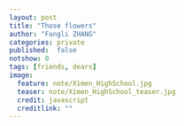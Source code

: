 ```yaml
---
layout: post
title: "Those flowers"
author: "Fangli ZHANG"
categories: private
published:  false
notshow: 0
tags: [friends, dears]
image:
  feature: note/Ximen_HighSchool.jpg
  teaser: note/Ximen_HighSchool_teaser.jpg
  credit: javascript
  creditlink: ""
---
```


<html>
    <head>
    <style>
        #chartdiv {
            width: 100%;
            height: 480px;
        }
        .map-marker {
            margin-left: -5px;
            margin-top: -5px;
        }
        .map-marker.map-clickable {
            cursor: pointer;
        }
        .pulse {
            width: 0px;
            height: 0px;
            border: 0px solid #f7f14c;
            -webkit-border-radius: 30px;
            -moz-border-radius: 30px;
            border-radius: 30px;
            background-color: #716f42;
            z-index: 10;
            position: absolute;
      }
      .map-marker .dot {
            border: 10px solid #FFFFFF;
            background: transparent;
            -webkit-border-radius: 100px;
            -moz-border-radius: 100px;
            border-radius: 100px;
            height: 40px;
            width: 40px;
            -webkit-animation: pulse 0.5s ease-out;
            -moz-animation: pulse 1s ease-out;
            animation: pulse 1.5s ease-out;
            -webkit-animation-iteration-count: infinite;
            -moz-animation-iteration-count: infinite;
            animation-iteration-count: infinite;
            position: absolute;
            top: -25px;
            left: -25px;
            z-index: 1;
            opacity: 0;
    }
    @-moz-keyframes pulse {
           0% {
              -moz-transform: scale(0);
              opacity: 0.0;
           }
           25% {
              -moz-transform: scale(0);
              opacity: 0.1;
           }
           50% {
              -moz-transform: scale(0.1);
              opacity: 0.3;
           }
           75% {
              -moz-transform: scale(0.5);
              opacity: 0.5;
           }
           100% {
              -moz-transform: scale(1);
              opacity: 0.0;
           }
    }
    @-webkit-keyframes "pulse" {
           0% {
              -webkit-transform: scale(0);
              opacity: 0.0;
           }
           25% {
              -webkit-transform: scale(0);
              opacity: 0.1;
           }
           50% {
              -webkit-transform: scale(0.1);
              opacity: 0.3;
           }
           75% {
              -webkit-transform: scale(0.5);
              opacity: 0.5;
           }
           100% {
              -webkit-transform: scale(1);
              opacity: 0.0;
           }
       }
    </style>
    </head>
    <body>
    <script src="https://www.amcharts.com/lib/3/ammap.js"></script>
    <script src="https://www.amcharts.com/lib/3/maps/js/worldLow.js"></script>
    <script src="https://www.amcharts.com/lib/3/themes/light.js"></script>
    <script>
    var targetSVG = "M9,0C4.029,0,0,4.029,0,9s4.029,9,9,9s9-4.029,9-9S13.971,0,9,0z M9,15.93 c-3.83,0-6.93-3.1-6.93-6.93S5.17,2.07,9,2.07s6.93,3.1,6.93,6.93S12.83,15.93,9,15.93 M12.5,9c0,1.933-1.567,3.5-3.5,3.5S5.5,10.933,5.5,9S7.067,5.5,9,5.5 S12.5,7.067,12.5,9z";

    <!-- var targetSVG = "{{site.baseurl}}/assets/svg/taxi.svg"; -->

    var map = AmCharts.makeChart( "chartdiv", {
        "type": "map",
        "theme": "light",
        "dragMap": true,
        "projection": "miller",
        "mouseWheelZoomEnabled": true,
        "showBalloonOnSelectedObject": true,
        "backgroundAlpha": 1,
        "backgroundColor": "#000",

        "dataProvider": {
            "mapURL": "/assets/map/chinaHigh.svg",

            "zoomLevel": 1,
            "zoomLatitude": 36.7,
            "zoomLongitude": 104.2,

            "lines": [
            { "latitudes": [ 30.341304, 39.9869171 ], "longitudes": [ 112.212773, 116.3036799 ], "title": "<b>北京 3</b><br/>唐顺峰<br/>郑觅觅<br/>卢玉婵"},
            { "latitudes": [ 30.341304, 39.1246964 ], "longitudes": [ 112.212773, 117.0153568 ], "title": "<b>天津 2</b><br/>蔡颖颖<br/>朱&#12288丽"},
            { "latitudes": [ 30.341304, 31.8144125 ], "longitudes": [ 112.212773, 119.8045282 ], "title": "<b>常州 1</b><br/>江&#12288波"},
            { "latitudes": [ 30.341304, 30.6584534 ], "longitudes": [ 112.212773, 103.9354639 ], "title": "<b>成都 2</b><br/>张锦华<br/>肖&#12288云"},
            { "latitudes": [ 30.341304, 23.0088158 ], "longitudes": [ 112.212773, 113.0362683 ], "title": "<b>佛山 1</b><br/>韩君霞"},
            { "latitudes": [ 30.341304, 41.7549117 ], "longitudes": [ 112.212773, 85.57708750 ], "title": "<b>新疆 1</b><br/>朱&#12288雷"},
            { "latitudes": [ 30.341304, 26.8698524 ], "longitudes": [ 112.212773, 100.1568586 ], "title": "<b>丽江 1</b><br/>邓承锦"},
            { "latitudes": [ 30.341304, 22.8218028 ], "longitudes": [ 112.212773, 108.1459736 ], "title": "<b>南宁 1</b><br/>刘幸雨"},
            { "latitudes": [ 30.341304, 31.2240453 ], "longitudes": [ 112.212773, 121.1965745 ], "title": "<b>上海 5</b><br/>杜小云<br/>付&#12288庭<br/>李绪谋<br/>刘&#12288婷<br/>郑情欢"},
            { "latitudes": [ 30.341304, 22.5550996 ], "longitudes": [ 112.212773, 113.9137958 ], "title": "<b>深圳 4</b><br/>陈武妮<br/>黄&#12288强<br/>杨&#12288婷<br/>黎&#12288明"},//, "color": "#FF0000"
            { "latitudes": [ 30.341304, 31.3282721 ], "longitudes": [ 112.212773, 120.5042200 ], "title": "<b>苏州 1</b><br/>樊&#12288林"},
            { "latitudes": [ 30.341304, 30.3413040 ], "longitudes": [ 112.212773, 112.2127730 ], "title": "<b>天津 2</b><br/>蔡颖颖<br/>朱&#12288丽"},
            { "latitudes": [ 30.341304, 30.5543558 ], "longitudes": [ 112.212773, 114.2882620 ], "title": "<b>武汉 14</b><br/>曹&#12288盼&#12288陈良虎&#12288陈珊珊<br/>陈书娟&#12288胡&#12288强&#12288胡枭雄<br/>孔&#12288陶&#12288刘&#12288欢&#12288刘&#12288洋<br/>倪菲菲&#12288单&#12288为&#12288肖&#12288敏<br/>熊&#12288骁&#12288赵&#12288磊&#12288袁&#12288凯"},
            { "latitudes": [ 30.341304, 30.5345180 ], "longitudes": [ 112.212773, 114.0285070 ], "title": "<b>蔡甸 1</b><br/>张方利"},
            { "latitudes": [ 30.341304, 30.7044673 ], "longitudes": [ 112.212773, 111.2269575 ], "title": "<b>宜昌 2</b><br/>杨&#12288俭<br/>朱&#12288辉"},
            { "latitudes": [ 30.341304, 28.1760581 ], "longitudes": [ 112.212773, 112.8845146 ], "title": "<b>长沙 1</b><br/>陈东旭"},
            { "latitudes": [ 30.341304, 29.5548391 ], "longitudes": [ 112.212773, 106.4084712 ], "title": "<b>重庆 2</b><br/>方&#12288多<br/>喻&#12288辉"},
            { "latitudes": [ 30.341304, 34.7425316 ], "longitudes": [ 112.212773, 113.5230954 ], "title": "<b>郑州 1</b><br/>雷盼盼"},
            { "latitudes": [ 30.341304, 22.7789936 ], "longitudes": [ 112.212773, 115.3473468 ], "title": "<b>汕尾 1</b><br/>胡玲玲"},
            { "latitudes": [ 30.341304, 23.1253503 ], "longitudes": [ 112.212773, 112.9476635 ], "title": "<b>广州 1</b><br/>刘&#12288畅"},
            { "latitudes": [ 30.341304, 36.1587746 ], "longitudes": [ 112.212773, 117.0661911 ], "title": "<b>泰安 1</b><br/>刘迪亚"},
            { "latitudes": [ 30.341304, 26.2399582 ], "longitudes": [ 112.212773, 105.9057994 ], "title": "<b>贵州 1</b><br/>刘柱柱"},
            { "latitudes": [ 30.341304, 25.2876933 ], "longitudes": [ 112.212773, 110.2213651 ], "title": "<b>桂林 1</b><br/>黄&#12288娟"},
            { "latitudes": [ 30.341304, 52.5407198 ], "longitudes": [ 112.212773, 77.87006760 ], "title": "<b>丹麦 1</b><br/>张玉骢"},
            ],

            "images": [
            {"type": "circle", "title": "<b>北京 3</b><br/>唐顺峰<br/>郑觅觅<br/>卢玉婵", "latitude": 39.9869171, "longitude": 116.3036799, "scale": 0.4},
            {"type": "circle", "title": "<b>天津 2</b><br/>蔡颖颖<br/>朱&#12288丽", "latitude": 39.1246964, "longitude": 117.0153568, "scale": 0.4},
            {"type": "circle", "title": "<b>常州 1</b><br/>江&#12288波", "latitude": 31.8144125, "longitude": 119.8045282, "scale": 0.4},
            {"type": "circle", "title": "<b>成都 2</b><br/>张锦华<br/>肖&#12288云", "latitude": 30.6584534, "longitude": 103.9354639, "scale": 0.4},
            {"type": "circle", "title": "<b>佛山 1</b><br/>韩君霞", "latitude": 23.0088158, "longitude": 113.0362683, "scale": 0.4},
            {"svgPath": targetSVG, "title": "<b>荆州 19</b><br/>艾晓莹&#12288蔡&#12288蓉&#12288代元锋<br/>方敏敏&#12288李铃志&#12288梁&#12288鑫<br/>刘&#12288林&#12288彭圣唯&#12288孙&#12288明<br/>卫小龙&#12288谢楷模&#12288熊小伟<br/>许利刚&#12288张&#12288舒&#12288朱继平<br/>何&#12288力&#12288朱龙亚&#12288代&#12288伟<br/>袁燃燃&#12288&#12288&#12288&#12288&#12288&#12288&#12288&#12288", "latitude": 30.341304, "longitude": 112.212773, "scale": 0.6},
            {"type": "circle", "title": "<b>新疆 1</b><br/>朱&#12288雷", "latitude": 41.7549117, "longitude": 85.5770875, "scale": 0.4},
            {"type": "circle", "title": "<b>丽江 1</b><br/>邓承锦", "latitude": 26.8698524, "longitude": 100.1568586, "scale": 0.4},
            {"type": "circle", "title": "<b>南宁 1</b><br/>刘幸雨", "latitude": 22.8218028, "longitude": 108.1459736, "scale": 0.4},
            {"type": "circle", "title": "<b>上海 5</b><br/>杜小云<br/>付&#12288庭<br/>李绪谋<br/>刘&#12288婷<br/>郑情欢", "latitude": 31.2240453, "longitude": 121.1965745, "scale": 0.4},
            {"type": "circle", "title": "<b>深圳 4</b><br/>陈武妮<br/>黄&#12288强<br/>杨&#12288婷<br/>黎&#12288明", "latitude": 22.5550996, "longitude": 113.9137958, "scale": 0.4},
            {"type": "circle", "title": "<b>苏州 1</b><br/>樊&#12288林", "latitude": 31.3282721, "longitude": 120.50422, "scale": 0.4},
            {"type": "circle", "title": "<b>天津 2</b><br/>蔡颖颖<br/>朱&#12288丽", "latitude": 30.341304, "longitude": 112.212773, "scale": 0.4},
            {"type": "circle", "title": "<b>武汉 15</b><br/>曹&#12288盼&#12288陈良虎&#12288陈珊珊<br/>陈书娟&#12288胡&#12288强&#12288胡枭雄<br/>孔&#12288陶&#12288刘&#12288欢&#12288刘&#12288洋<br/>倪菲菲&#12288单&#12288为&#12288肖&#12288敏<br/>熊&#12288骁&#12288赵&#12288磊&#12288袁&#12288凯", "latitude": 30.5543558, "longitude": 114.288262, "scale": 0.4},
            {"type": "circle", "title": "<b>蔡甸 1</b><br/>张方利", "latitude": 30.534518, "longitude": 114.028507, "scale": 0.4},
            {"type": "circle", "title": "<b>宜昌 2</b><br/>杨&#12288俭<br/>朱&#12288辉", "latitude": 30.7044673, "longitude": 111.2269575, "scale": 0.4},
            {"type": "circle", "title": "<b>长沙 1</b><br/>陈东旭", "latitude": 28.1760581, "longitude": 112.8845146, "scale": 0.4},
            {"type": "circle", "title": "<b>重庆 2</b><br/>方&#12288多<br/>喻&#12288辉", "latitude": 29.5548391, "longitude": 106.4084712, "scale": 0.4},
            {"type": "circle", "title": "<b>郑州 1</b><br/>雷盼盼", "latitude": 34.7425316, "longitude": 113.5230954, "scale": 0.4},
            {"type": "circle", "title": "<b>汕尾 1</b><br/>胡玲玲", "latitude": 22.7789936, "longitude": 115.3473468, "scale": 0.4},
            {"type": "circle", "title": "<b>广州 1</b><br/>刘&#12288畅", "latitude": 23.1253503, "longitude": 112.9476635, "scale": 0.4},
            {"type": "circle", "title": "<b>泰安 1</b><br/>刘迪亚", "latitude": 36.1587746, "longitude": 117.0661911, "scale": 0.4},
            {"type": "circle", "title": "<b>贵州 1</b><br/>刘柱柱", "latitude": 26.2399582, "longitude": 105.9057994, "scale": 0.4},
            {"type": "circle", "title": "<b>桂林 1</b><br/>黄&#12288娟", "latitude": 25.2876933, "longitude": 110.2213651, "scale": 0.4},
            {"type": "circle", "title": "<b>丹麦 1</b><br/>张玉骢", "latitude": 52.5407198, "longitude": 77.8700676, "scale": 0.4},
            ]
        },

            "areasSettings": {
                "color": "#FFCC00",
                "outlineThickness": 0.5,
                "unlistedAreasColor": "#FFFFFF",
                "unlistedAreasAlpha": 0.6
            },

            "imagesSettings": {
              "color": "#FF0000",
              "rollOverColor": "#FFFF00",
              "selectedColor": "#000000"
            },

            "linesSettings": {
              "arc": -0.75,
              "arrow": "middle",
              "color": "#FFFF00",
              "alpha": 1,
              "arrowAlpha": 1,
              "arrowSize": 3,
              "thickness": 1
            },

            "balloon": {
                "drop": false,
                "fixedPosition": false
            },

            "zoomControl": {
              "homeButtonEnabled": false,
              "zoomControlEnabled": false,
              "buttonSize": 10,
              "gridHeight": 0,
              "draggerAlpha": 0,
              "gridAlpha": 0
            },

            "backgroundZoomsToTop": true,
            "linesAboveImages": false,

           "export": {
             "enabled": false
           }
    } );

    map.addListener( "positionChanged", updateCustomMarkers );

    function updateCustomMarkers( event ) {
      var map = event.chart;

      for ( var x in map.dataProvider.images ) {
        var image = map.dataProvider.images[ x ];
        if (x == 4) {
            if ( 'undefined' == typeof image.externalElement )
            image.externalElement = createCustomMarker( image );
            var xy = map.coordinatesToStageXY( image.longitude, image.latitude );
            image.externalElement.style.top = xy.y + 'px';
            image.externalElement.style.left = xy.x + 'px';
        } else {
            if ( 'undefined' == typeof image.externalElement )
            image.externalElement = createCustomMarker( image );
            var xy = map.coordinatesToStageXY( image.longitude, image.latitude );
            image.externalElement.style.top = xy.y + 'px';
            image.externalElement.style.left = xy.x + 'px';
        }
      }
    }

    function createCustomMarker( image ) {
      var holder = document.createElement( 'div' );
      holder.className = 'map-marker';
      holder.title = image.title;
      holder.style.position = 'absolute';

      if ( undefined != image.url ) {
        holder.onclick = function() {
          window.location.href = image.url;
        };
        holder.className += ' map-clickable';
      }

      var dot = document.createElement( 'div' );
      dot.className = 'dot';
      holder.appendChild( dot );

      var pulse = document.createElement( 'div' );
      pulse.className = 'pulse';
      holder.appendChild( pulse );

      image.chart.chartDiv.appendChild( holder );

      return holder;
    }


    </script>
    </body>
    <div id="chartdiv"></div>
</html>
